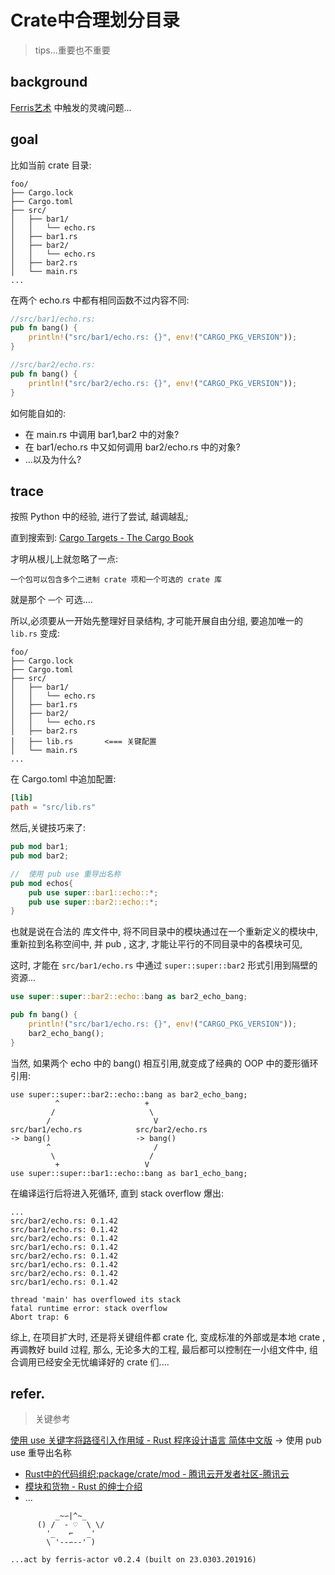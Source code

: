 # Crate中合理划分目录
> tips...重要也不重要

## background

[Ferris艺术](/dev/cli_ferris_art.md) 中触发的灵魂问题...

## goal

比如当前 crate 目录:
```
foo/
├── Cargo.lock
├── Cargo.toml
├── src/
│   ├── bar1/
│   │   └── echo.rs
│   ├── bar1.rs
│   ├── bar2/
│   │   └── echo.rs
│   ├── bar2.rs
│   └── main.rs
...
```

在两个 echo.rs 中都有相同函数不过内容不同:

```rust
//src/bar1/echo.rs:
pub fn bang() {
    println!("src/bar1/echo.rs: {}", env!("CARGO_PKG_VERSION"));
}

//src/bar2/echo.rs:
pub fn bang() {
    println!("src/bar2/echo.rs: {}", env!("CARGO_PKG_VERSION"));
}
```

如何能自如的:

- 在 main.rs 中调用 bar1,bar2 中的对象?
- 在 bar1/echo.rs 中又如何调用 bar2/echo.rs 中的对象?
- ...以及为什么?


## trace

按照 Python 中的经验, 进行了尝试, 越调越乱;

直到搜索到: [Cargo Targets - The Cargo Book](https://doc.rust-lang.org/cargo/reference/cargo-targets.html#binaries)

才明从根儿上就忽略了一点:

    一个包可以包含多个二进制 crate 项和一个可选的 crate 库

就是那个 `一个` 可选....

所以,必须要从一开始先整理好目录结构, 才可能开展自由分组,
要追加唯一的 `lib.rs` 变成:

```
foo/
├── Cargo.lock
├── Cargo.toml
├── src/
│   ├── bar1/
│   │   └── echo.rs
│   ├── bar1.rs
│   ├── bar2/
│   │   └── echo.rs
│   ├── bar2.rs
│   ├── lib.rs       <=== 关键配置
│   └── main.rs
...
```

在 Cargo.toml 中追加配置:
```toml
[lib]
path = "src/lib.rs"
```

然后,关键技巧来了:

```rust
pub mod bar1;
pub mod bar2;

//  使用 pub use 重导出名称
pub mod echos{
    pub use super::bar1::echo::*;
    pub use super::bar2::echo::*;
}
```

也就是说在合法的 库文件中,
将不同目录中的模块通过在一个重新定义的模块中,
重新拉到名称空间中, 并 pub ,
这才, 才能让平行的不同目录中的各模块可见,

这时, 才能在 `src/bar1/echo.rs` 中通过 `super::super::bar2` 形式引用到隔壁的资源...

```rust
use super::super::bar2::echo::bang as bar2_echo_bang;

pub fn bang() {
    println!("src/bar1/echo.rs: {}", env!("CARGO_PKG_VERSION"));
    bar2_echo_bang();
}
```

当然, 如果两个 echo 中的 bang() 相互引用,就变成了经典的 OOP 中的菱形循环引用:

```
use super::super::bar2::echo::bang as bar2_echo_bang;
          ^                   +
         /                     \
        /                       V
src/bar1/echo.rs            src/bar2/echo.rs
-> bang()                   -> bang()
        ^                       /
         \                     /
          +                   V
use super::super::bar1::echo::bang as bar1_echo_bang;

```

在编译运行后将进入死循环, 直到 stack overflow 爆出:

```
...
src/bar2/echo.rs: 0.1.42
src/bar1/echo.rs: 0.1.42
src/bar2/echo.rs: 0.1.42
src/bar1/echo.rs: 0.1.42
src/bar2/echo.rs: 0.1.42
src/bar1/echo.rs: 0.1.42
src/bar2/echo.rs: 0.1.42
src/bar1/echo.rs: 0.1.42

thread 'main' has overflowed its stack
fatal runtime error: stack overflow
Abort trap: 6
```


综上, 在项目扩大时, 还是将关键组件都 crate 化,
变成标准的外部或是本地 crate ,再调教好 build 过程,
那么, 无论多大的工程, 最后都可以控制在一小组文件中, 
组合调用已经安全无忧编译好的 crate 们....


## refer.
> 关键参考

[使用 use 关键字将路径引入作用域 - Rust 程序设计语言 简体中文版](https://kaisery.github.io/trpl-zh-cn/ch07-04-bringing-paths-into-scope-with-the-use-keyword.html#%E4%BD%BF%E7%94%A8-pub-use-%E9%87%8D%E5%AF%BC%E5%87%BA%E5%90%8D%E7%A7%B0) -> 使用 pub use 重导出名称

- [Rust中的代码组织:package/crate/mod - 腾讯云开发者社区-腾讯云](https://cloud.tencent.com/developer/article/1899628)
- [模块和货物 - Rust 的绅士介绍](http://llever.com/gentle-intro/pain-points.zh.html)
- ...


```
          _~∽|^~_
      () /  - ♡  \ \/
        '_   ⌐   _'
        \ '--∽--' )

...act by ferris-actor v0.2.4 (built on 23.0303.201916)
```